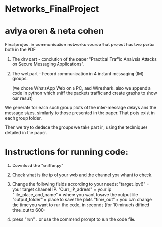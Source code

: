 # Networks_FinalProject
# aviya oren & neta cohen
Final project in communication networks course
that project has two parts: both in the PDF 

1. The dry part - conclution of the paper "Practical Traffic Analysis Attacks on Secure Messaging Applications".

2. The wet part - Record communication in 4 instant messaging (IM) groups.

   (we chose WhatsApp Web on a PC, and Wireshark. also we append a code in python which sniff the packets traffic and create graphs to show our result)

We generate for each such group plots of the inter-message delays and the message sizes, 
similarly to those presented in the paper. That plots exist in each group folder.

Then we try to deduce the groups we take part in, using the techniques detailed in the paper.

# Instructions for running code:

1. Download the "sniffer.py"

2. Check what is the ip of your web and the channel you whant to check.

3. Change the following fields according to your needs:
"target_ipv6" = your target channel IP.
"Curr_IP_adress" = your ip
"file_place_and_name" = where you want tosave the output file
"output_folder" = place to save the plots
"time_out" = you can change the time you want to run the code, in seconds (for 10 minuets difined time_out to 600)

5. press "run" . or use the commend prompt to run the code file.
